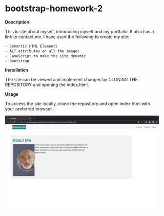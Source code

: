 # bootstrap-homework-2

**Description**

This is site about myself, introducing myself and my portfolio. It also has a link to contact me. I have used the following to create my site:

  	- Semantic HTML Elements
	- ALT attributes on all the images
	- JavaScript to make the site dynamic
	- Bootstrap
	

**Installation**

The site can be viewed and implement changes by CLONING THE REPOSITORY and opening the index.html.


**Usage**

To access the site locally, clone the repository and open index.html with your preferred browser.

![alt text](https://github.com/Bhargava82/bootstrap-homework-2/blob/master/Screen%20Shot%202020-09-16%20at%208.18.20%20PM.png)
